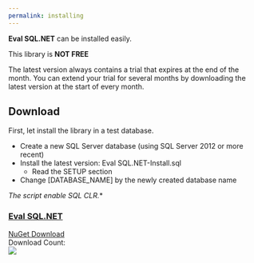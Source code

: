 ```yaml
---
permalink: installing
---
```


**Eval SQL.NET** can be installed easily.

This library is **NOT FREE**

The latest version always contains a trial that expires at the end of the month. You can extend your trial for several months by downloading the latest version at the start of every month.

## Download

First, let install the library in a test database.

 - Create a new SQL Server database (using SQL Server 2012 or more recent)
 - Install the latest version: Eval SQL.NET-Install.sql
   - Read the SETUP section
 - Change [DATABASE_NAME] by the newly created database name

*The script enable SQL CLR.**

<div class="row">
	<div class="col-lg-6">
		<div class="card card-layout-z2 wow slideInLeft">
			<div class="card-header wow slideInDown">
				<h3>							
					<a href="{{ site.github.url }}/downloads/Eval-SQL.NET-Install.sql"
							onclick="ga('send', 'event', { eventAction: 'download-installing'});">
						Eval SQL.NET
					</a>
				</h3>
			</div>
			<div class="card-body wow slideInUp">
				<a class="btn btn-lg btn-z" role="button" href="{{ site.github.url }}/downloads/Eval-SQL.NET-Install.sql" 
						onclick="ga('send', 'event', { eventAction: 'download-installing'});" style="visibility: visible; animation-name: pulse;">
					<i class="fa fa-cloud-download" aria-hidden="true"></i>
					NuGet Download
				</a>
				<div>Download Count:</div>
				<div class="download-count2">
					<a href="{{ site.github.url }}/downloads/Eval-SQL.NET-Install.sql"
									onclick="ga('send', 'event', { eventAction: 'download-installing'});">
						<img src="https://zzzprojects.github.io/images/nuget/ef6-full-version-big-d.svg">
					</a>
				</div>
			</div>
		</div>
	</div>
</div>


